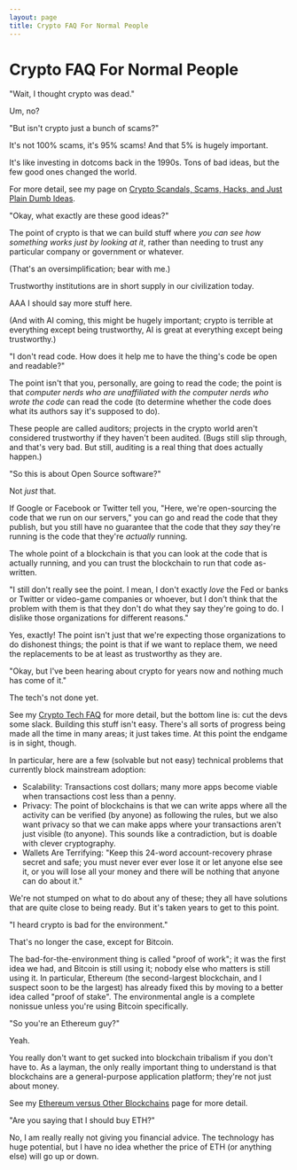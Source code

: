 ```yaml
---
layout: page
title: Crypto FAQ For Normal People
---
```

# Crypto FAQ For Normal People

"Wait, I thought crypto was dead."

Um, no?


"But isn't crypto just a bunch of scams?"

It's not 100% scams, it's 95% scams! And that 5% is hugely important.

It's like investing in dotcoms back in the 1990s. Tons of bad ideas, but the few good ones changed the world.

For more detail, see my page on [Crypto Scandals, Scams, Hacks, and Just Plain Dumb Ideas](/pages/crypto-scandals/).


"Okay, what exactly are these good ideas?"

The point of crypto is that we can build stuff where *you can see how something works just by looking at it*, rather than needing to trust any particular company or government or whatever.

(That's an oversimplification; bear with me.)

Trustworthy institutions are in short supply in our civilization today.

AAA I should say more stuff here.

(And with AI coming, this might be hugely important; crypto is terrible at everything except being trustworthy, AI is great at everything except being trustworthy.)


"I don't read code. How does it help me to have the thing's code be open and readable?"

The point isn't that you, personally, are going to read the code; the point is that *computer nerds who are unaffiliated with the computer nerds who wrote the code* can read the code (to determine whether the code does what its authors say it's supposed to do).

These people are called auditors; projects in the crypto world aren't considered trustworthy if they haven't been audited. (Bugs still slip through, and that's very bad. But still, auditing is a real thing that does actually happen.)


"So this is about Open Source software?"

Not *just* that.

If Google or Facebook or Twitter tell you, "Here, we're open-sourcing the code that we run on our servers," you can go and read the code that they publish, but you still have no guarantee that the code that they *say* they're running is the code that they're *actually* running.

The whole point of a blockchain is that you can look at the code that is actually running, and you can trust the blockchain to run that code as-written.


"I still don't really see the point. I mean, I don't exactly *love* the Fed or banks or Twitter or video-game companies or whoever, but I don't think that the problem with them is that they don't do what they say they're going to do. I dislike those organizations for different reasons."

Yes, exactly! The point isn't just that we're expecting those organizations to do dishonest things; the point is that if we want to replace them, we need the replacements to be at least as trustworthy as they are.






"Okay, but I've been hearing about crypto for years now and nothing much has come of it."

The tech's not done yet.

See my [Crypto Tech FAQ](/pages/crypto-tech-faq/) for more detail, but the bottom line is: cut the devs some slack. Building this stuff isn't easy. There's all sorts of progress being made all the time in many areas; it just takes time. At this point the endgame is in sight, though.

In particular, here are a few (solvable but not easy) technical problems that currently block mainstream adoption:
  - Scalability: Transactions cost dollars; many more apps become viable when transactions cost less than a penny.
  - Privacy: The point of blockchains is that we can write apps where all the activity can be verified (by anyone) as following the rules, but we also want privacy so that we can make apps where your transactions aren't just visible (to anyone). This sounds like a contradiction, but is doable with clever cryptography.
  - Wallets Are Terrifying: "Keep this 24-word account-recovery phrase secret and safe; you must never ever ever lose it or let anyone else see it, or you will lose all your money and there will be nothing that anyone can do about it."

We're not stumped on what to do about any of these; they all have solutions that are quite close to being ready. But it's taken years to get to this point.


"I heard crypto is bad for the environment."

That's no longer the case, except for Bitcoin.

The bad-for-the-environment thing is called "proof of work"; it was the first idea we had, and Bitcoin is still using it; nobody else who matters is still using it. In particular, Ethereum (the second-largest blockchain, and I suspect soon to be the largest) has already fixed this by moving to a better idea called "proof of stake". The environmental angle is a complete nonissue unless you're using Bitcoin specifically.


"So you're an Ethereum guy?"

Yeah.

You really don't want to get sucked into blockchain tribalism if you don't have to. As a layman, the only really important thing to understand is that blockchains are a general-purpose application platform; they're not just about money.

See my [Ethereum versus Other Blockchains](/pages/ethereum-versus/) page for more detail.


"Are you saying that I should buy ETH?"

No, I am really really not giving you financial advice. The technology has huge potential, but I have no idea whether the price of ETH (or anything else) will go up or down.
